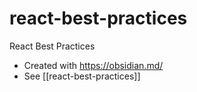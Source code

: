 # react-best-practices
React Best Practices

- Created with https://obsidian.md/
- See [[react-best-practices]]

